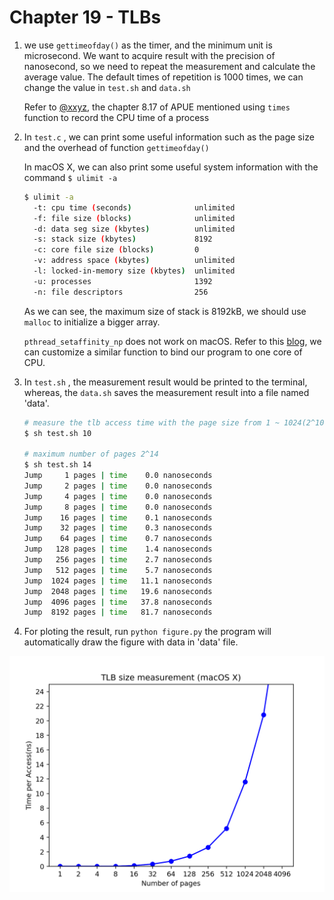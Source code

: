 # Chapter 19 - TLBs

1. we use `gettimeofday()` as the timer, and the minimum unit is microsecond. We want to acquire result with the precision of nanosecond, so we need to repeat the measurement and calculate the average value. The default times of repetition is 1000 times, we can change the value in  `test.sh` and `data.sh`

    Refer to [@xxyz](https://github.com/xxyzz), the chapter 8.17 of APUE mentioned using `times` function to record the CPU time of a process

2. In `test.c` , we can print some useful information such as the page size and the overhead of function `gettimeofday()`

    In macOS X, we can also print some useful system information with the command `$ ulimit -a`
    ```bash
    $ ulimit -a
      -t: cpu time (seconds)              unlimited
      -f: file size (blocks)              unlimited
      -d: data seg size (kbytes)          unlimited
      -s: stack size (kbytes)             8192
      -c: core file size (blocks)         0
      -v: address space (kbytes)          unlimited
      -l: locked-in-memory size (kbytes)  unlimited
      -u: processes                       1392
      -n: file descriptors                256
      ```

    As we can see, the maximum size of stack is 8192kB, we should use `malloc` to initialize a bigger array.

    `pthread_setaffinity_np` does not work on macOS. Refer to this [blog](http://www.hybridkernel.com/2015/01/18/binding_threads_to_cores_osx.html), we can customize a similar function to bind our program to one core of CPU.

3. In `test.sh` , the measurement result would be printed to the terminal, whereas, the `data.sh` saves the measurement result into a file named 'data'.

    ```bash
    # measure the tlb access time with the page size from 1 ~ 1024(2^10)
    $ sh test.sh 10

    # maximum number of pages 2^14
    $ sh test.sh 14
    Jump     1 pages | time    0.0 nanoseconds
    Jump     2 pages | time    0.0 nanoseconds
    Jump     4 pages | time    0.0 nanoseconds
    Jump     8 pages | time    0.0 nanoseconds
    Jump    16 pages | time    0.1 nanoseconds
    Jump    32 pages | time    0.3 nanoseconds
    Jump    64 pages | time    0.7 nanoseconds
    Jump   128 pages | time    1.4 nanoseconds
    Jump   256 pages | time    2.7 nanoseconds
    Jump   512 pages | time    5.7 nanoseconds
    Jump  1024 pages | time   11.1 nanoseconds
    Jump  2048 pages | time   19.6 nanoseconds
    Jump  4096 pages | time   37.8 nanoseconds
    Jump  8192 pages | time   81.7 nanoseconds
    ```

 4. For ploting the result, run `python figure.py` the program will automatically draw the figure with data in 'data' file.

![Chapter%2019%20-%20TLBs%20bb1b987310434eba82f98cc126a60f6b/Untitled.png](Chapter%2019%20-%20TLBs%20bb1b987310434eba82f98cc126a60f6b/Untitled.png)
